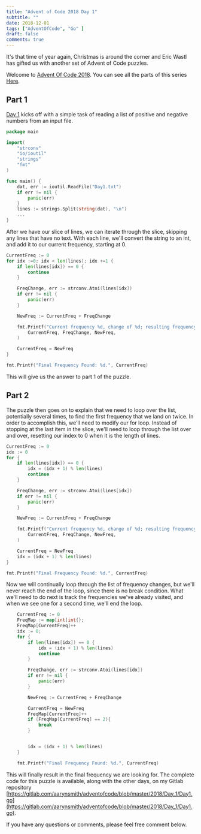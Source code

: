 ```yaml
---
title: "Advent of Code 2018 Day 1"
subtitle: ""
date: 2018-12-01
tags: ["AdventOfCode", "Go" ]
draft: false
comments: true
---
```


It's that time of year again, Christmas is around the corner and Eric Wastl has gifted us with another set of Advent of Code puzzles.
<!--more-->
Welcome to [Advent Of Code 2018](https://adventofcode.com/2018/). You can see all the parts of this series [Here](/tags/adventofcode/).

## Part 1

[Day 1](https://adventofcode.com/2018/day/1) kicks off with a simple task of reading a list of positive and negative numbers from an input file.

```go
package main

import(
    "strconv"
    "io/ioutil"
    "strings"
    "fmt"
)

func main() {
    dat, err := ioutil.ReadFile("Day1.txt")
    if err != nil {
        panic(err)
    }
    lines := strings.Split(string(dat), "\n")
    ...
}
```

After we have our slice of lines, we can iterate through the slice, skipping any lines that have no text. With each line, we'll convert the string to an int, and add it to our current frequency, starting at 0.

```go
CurrentFreq := 0
for idx :=0; idx < len(lines); idx +=1 {
    if len(lines[idx]) == 0 {
        continue
    }

    FreqChange, err := strconv.Atoi(lines[idx])
    if err != nil {
        panic(err)
    }

    NewFreq := CurrentFreq + FreqChange

    fmt.Printf("Current frequency %d, change of %d; resulting frequency %d.\n",
        CurrentFreq, FreqChange, NewFreq,
    )

    CurrentFreq = NewFreq
}

fmt.Printf("Final Frequency Found: %d.", CurrentFreq)
```

This will give us the answer to part 1 of the puzzle.

## Part 2

The puzzle then goes on to explain that we need to loop over the list, potentially several times, to find the first frequency that we land on twice. In order to accomplish this, we'll need to modify our for loop. Instead of stopping at the last item in the slice, we'll need to loop through the list over and over, resetting our index to 0 when it is the length of lines.

```go
CurrentFreq := 0
idx := 0
for {
    if len(lines[idx]) == 0 {
        idx = (idx + 1) % len(lines)
        continue
    }

    FreqChange, err := strconv.Atoi(lines[idx])
    if err != nil {
        panic(err)
    }

    NewFreq := CurrentFreq + FreqChange

    fmt.Printf("Current frequency %d, change of %d; resulting frequency %d.\n",
        CurrentFreq, FreqChange, NewFreq,
    )

    CurrentFreq = NewFreq
    idx = (idx + 1) % len(lines)
}

fmt.Printf("Final Frequency Found: %d.", CurrentFreq)
```

Now we will continually loop through the list of frequency changes, but we'll never reach the end of the loop, since there is no break condition. What we'll need to do next is track the frequencies we've already visited, and when we see one for a second time, we'll end the loop.

```go
    CurrentFreq := 0
    FreqMap := map[int]int{};
    FreqMap[CurrentFreq]++
    idx := 0;
    for {
        if len(lines[idx]) == 0 {
            idx = (idx + 1) % len(lines)
            continue
        }

        FreqChange, err := strconv.Atoi(lines[idx])
        if err != nil {
            panic(err)
        }

        NewFreq := CurrentFreq + FreqChange

        CurrentFreq = NewFreq
        FreqMap[CurrentFreq]++
        if (FreqMap[CurrentFreq] == 2){
            break
        }


        idx = (idx + 1) % len(lines)
    }

    fmt.Printf("Final Frequency Found: %d.", CurrentFreq)
```

This will finally result in the final frequency we are looking for. The complete code for this puzzle is available, along with the other days, on my Gitlab repository [https://gitlab.com/aarynsmith/adventofcode/blob/master/2018/Day_1/Day1.go](https://gitlab.com/aarynsmith/adventofcode/blob/master/2018/Day_1/Day1.go).

If you have any questions or comments, please feel free comment below.
